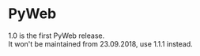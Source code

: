# PyWeb
1.0 is the first PyWeb release.  
It won't be maintained from 23.09.2018, use 1.1.1 instead.
